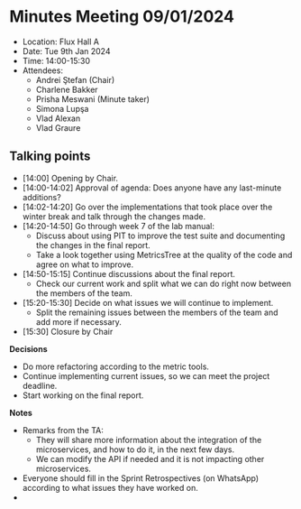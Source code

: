 # Minutes Meeting 09/01/2024

- Location: Flux Hall A
- Date: Tue 9th Jan 2024
- Time: 14:00-15:30
- Attendees:
  - Andrei Ştefan (Chair)
  - Charlene Bakker
  - Prisha Meswani (Minute taker)
  - Simona Lupşa
  - Vlad Alexan
  - Vlad Graure

## Talking points

- [14:00] Opening by Chair.
- [14:00-14:02] Approval of agenda: Does anyone have any last-minute additions?
- [14:02-14:20] Go over the implementations that took place over the winter break and talk through the changes made.
- [14:20-14:50] Go through week 7 of the lab manual:
  - Discuss about using PIT to improve the test suite and documenting the changes in the final report.
  - Take a look together using MetricsTree at the quality of the code and agree on what to improve.
- [14:50-15:15] Continue discussions about the final report.
  - Check our current work and split what we can do right now between the members of the team.
- [15:20-15:30] Decide on what issues we will continue to implement.
  - Split the remaining issues between the members of the team and add more if necessary.
- [15:30] Closure by Chair

**Decisions**
- Do more refactoring according to the metric tools.
- Continue implementing current issues, so we can meet the project deadline.
- Start working on the final report.

**Notes**
- Remarks from the TA:
  - They will share more information about the integration of the microservices, and how to do it,
  in the next few days.
  - We can modify the API if needed and it is not impacting other microservices.
- Everyone should fill in the Sprint Retrospectives (on WhatsApp) according to what issues 
they have worked on.
- 
